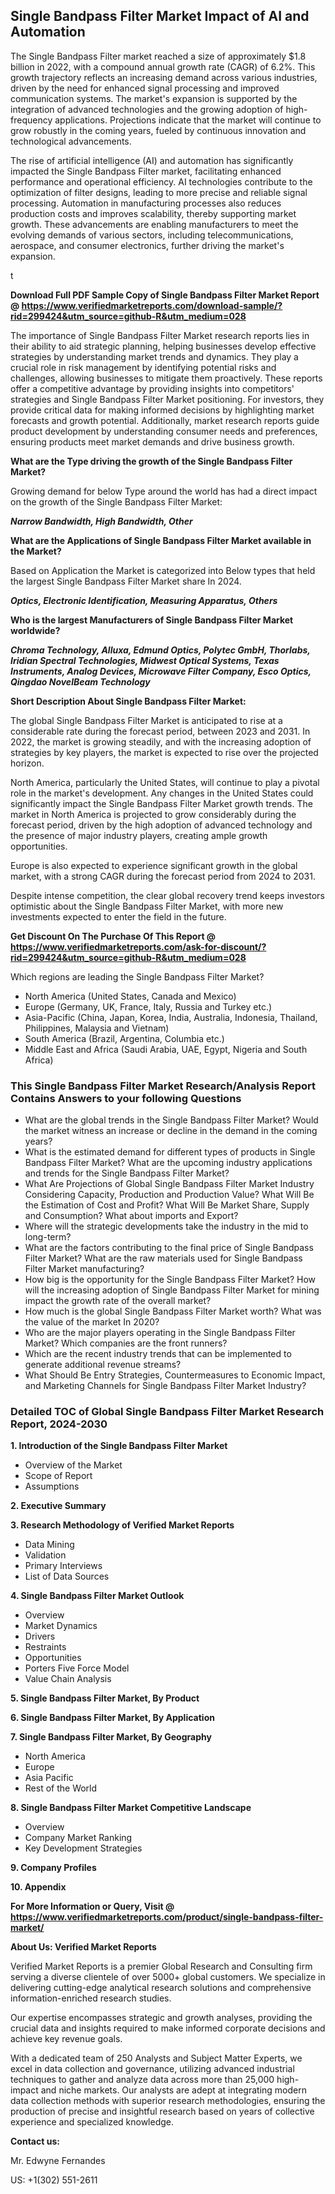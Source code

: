 <h2>Single Bandpass Filter Market Impact of AI and Automation</h2><p>The Single Bandpass Filter market reached a size of approximately $1.8 billion in 2022, with a compound annual growth rate (CAGR) of 6.2%. This growth trajectory reflects an increasing demand across various industries, driven by the need for enhanced signal processing and improved communication systems. The market's expansion is supported by the integration of advanced technologies and the growing adoption of high-frequency applications. Projections indicate that the market will continue to grow robustly in the coming years, fueled by continuous innovation and technological advancements.</p><p>The rise of artificial intelligence (AI) and automation has significantly impacted the Single Bandpass Filter market, facilitating enhanced performance and operational efficiency. AI technologies contribute to the optimization of filter designs, leading to more precise and reliable signal processing. Automation in manufacturing processes also reduces production costs and improves scalability, thereby supporting market growth. These advancements are enabling manufacturers to meet the evolving demands of various sectors, including telecommunications, aerospace, and consumer electronics, further driving the market's expansion.</p>t</p><p id="" class=""><strong>Download Full PDF Sample Copy of Single Bandpass Filter Market Report @ <a href="https://www.verifiedmarketreports.com/download-sample/?rid=299424&utm_source=github-R&utm_medium=028" target="_blank">https://www.verifiedmarketreports.com/download-sample/?rid=299424&utm_source=github-R&utm_medium=028</a></strong></p><p>The importance of&nbsp;Single Bandpass Filter Market research reports lies in their ability to aid strategic planning, helping businesses develop effective strategies by understanding market trends and dynamics. They play a crucial role in risk management by identifying potential risks and challenges, allowing businesses to mitigate them proactively. These reports offer a competitive advantage by providing insights into competitors' strategies and Single Bandpass Filter Market positioning. For investors, they provide critical data for making informed decisions by highlighting market forecasts and growth potential. Additionally, market research reports guide product development by understanding consumer needs and preferences, ensuring products meet market demands and drive business growth.</p><p><strong>What are the&nbsp;Type driving the growth of the Single Bandpass Filter Market?</strong></p><p id="" class="">Growing demand for below Type around the world has had a direct impact on the growth of the Single Bandpass Filter Market:</p><em><strong>Narrow Bandwidth, High Bandwidth, Other</strong></em></p><strong>What are the&nbsp;Applications&nbsp;of Single Bandpass Filter Market available in the Market?</strong></p><p id="" class="">Based on Application the Market is categorized into Below types that held the largest Single Bandpass Filter Market share In 2024.</p><em><strong>Optics, Electronic Identification, Measuring Apparatus, Others</strong></em></p><strong>Who is the largest Manufacturers of Single Bandpass Filter Market worldwide?</strong></p><p><em><strong>Chroma Technology, Alluxa, Edmund Optics, Polytec GmbH, Thorlabs, Iridian Spectral Technologies, Midwest Optical Systems, Texas Instruments, Analog Devices, Microwave Filter Company, Esco Optics, Qingdao NovelBeam Technology</strong></em></p><p id="" class=""><strong>Short Description About Single Bandpass Filter Market:</strong></p><p>The global Single Bandpass Filter Market is anticipated to rise at a considerable rate during the forecast period, between 2023 and 2031. In 2022, the market is growing steadily, and with the increasing adoption of strategies by key players, the market is expected to rise over the projected horizon.</p><p>North America, particularly the United States, will continue to play a pivotal role in the market's development. Any changes in the United States could significantly impact the Single Bandpass Filter Market growth trends. The market in North America is projected to grow considerably during the forecast period, driven by the high adoption of advanced technology and the presence of major industry players, creating ample growth opportunities.</p><p>Europe is also expected to experience significant growth in the global market, with a strong CAGR during the forecast period from 2024 to 2031.</p><p>Despite intense competition, the clear global recovery trend keeps investors optimistic about the Single Bandpass Filter Market, with more new investments expected to enter the field in the future.</p><p id="" class=""><strong>Get Discount On The Purchase Of This Report @ <a href="https://www.verifiedmarketreports.com/ask-for-discount/?rid=299424&utm_source=github-R&utm_medium=028" target="_blank">https://www.verifiedmarketreports.com/ask-for-discount/?rid=299424&utm_source=github-R&utm_medium=028</a></strong></p>Which regions are leading the Single Bandpass Filter Market?</p><ul><li>North America (United States, Canada and Mexico)</li><li>Europe (Germany, UK, France, Italy, Russia and Turkey etc.)</li><li>Asia-Pacific (China, Japan, Korea, India, Australia, Indonesia, Thailand, Philippines, Malaysia and Vietnam)</li><li>South America (Brazil, Argentina, Columbia etc.)</li><li>Middle East and Africa (Saudi Arabia, UAE, Egypt, Nigeria and South Africa)</li></ul><h3 id="" class="">This Single Bandpass Filter Market Research/Analysis Report Contains Answers to your following Questions</h3><ul><li>What are the global trends in the Single Bandpass Filter Market? Would the market witness an increase or decline in the demand in the coming years?</li><li>What is the estimated demand for different types of products in Single Bandpass Filter Market? What are the upcoming industry applications and trends for the Single Bandpass Filter Market?</li><li>What Are Projections of Global Single Bandpass Filter Market Industry Considering Capacity, Production and Production Value? What Will Be the Estimation of Cost and Profit? What Will Be Market Share, Supply and Consumption? What about imports and Export?</li><li>Where will the strategic developments take the industry in the mid to long-term?</li><li>What are the factors contributing to the final price of Single Bandpass Filter Market? What are the raw materials used for Single Bandpass Filter Market manufacturing?</li><li>How big is the opportunity for the Single Bandpass Filter Market? How will the increasing adoption of Single Bandpass Filter Market for mining impact the growth rate of the overall market?</li><li>How much is the global Single Bandpass Filter Market worth? What was the value of the market In 2020?</li><li>Who are the major players operating in the Single Bandpass Filter Market? Which companies are the front runners?</li><li>Which are the recent industry trends that can be implemented to generate additional revenue streams?</li><li>What Should Be Entry Strategies, Countermeasures to Economic Impact, and Marketing Channels for Single Bandpass Filter Market Industry?</li></ul><h3 id="" class="">Detailed TOC of Global Single Bandpass Filter Market Research Report, 2024-2030</h3><p id="" class=""><strong>1. Introduction of the Single Bandpass Filter Market</strong></p><ul><li>Overview of the Market</li><li>Scope of Report</li><li>Assumptions</li></ul><p id="" class=""><strong>2. Executive Summary</strong></p><p id="" class=""><strong>3. Research Methodology of Verified Market Reports</strong></p><ul><li>Data Mining</li><li>Validation</li><li>Primary Interviews</li><li>List of Data Sources</li></ul><p id="" class=""><strong>4. Single Bandpass Filter Market Outlook</strong></p><ul><li>Overview</li><li>Market Dynamics</li><li>Drivers</li><li>Restraints</li><li>Opportunities</li><li>Porters Five Force Model</li><li>Value Chain Analysis</li></ul><p id="" class=""><strong>5. Single Bandpass Filter Market, By Product</strong></p><p id="" class=""><strong>6. Single Bandpass Filter Market, By Application</strong></p><p id="" class=""><strong>7. Single Bandpass Filter Market, By Geography</strong></p><ul><li>North America</li><li>Europe</li><li>Asia Pacific</li><li>Rest of the World</li></ul><p id="" class=""><strong>8. Single Bandpass Filter Market Competitive Landscape</strong></p><ul><li>Overview</li><li>Company Market Ranking</li><li>Key Development Strategies</li></ul><p id="" class=""><strong>9. Company Profiles</strong></p><p id="" class=""><strong>10. Appendix</strong></p><p id="" class=""><strong>For More Information or Query, Visit @ <a href="https://www.verifiedmarketreports.com/product/single-bandpass-filter-market/" target="_blank">https://www.verifiedmarketreports.com/product/single-bandpass-filter-market/</a></strong></p><p id="" class=""><strong>About Us: Verified Market Reports</strong></p><p id="" class="">Verified Market Reports is a premier Global Research and Consulting firm serving a diverse clientele of over 5000+ global customers. We specialize in delivering cutting-edge analytical research solutions and comprehensive information-enriched research studies.</p><p id="" class="">Our expertise encompasses strategic and growth analyses, providing the crucial data and insights required to make informed corporate decisions and achieve key revenue goals.</p><p id="" class="">With a dedicated team of 250 Analysts and Subject Matter Experts, we excel in data collection and governance, utilizing advanced industrial techniques to gather and analyze data across more than 25,000 high-impact and niche markets. Our analysts are adept at integrating modern data collection methods with superior research methodologies, ensuring the production of precise and insightful research based on years of collective experience and specialized knowledge.</p><p id="" class=""><strong>Contact us:</strong></p><p id="" class="">Mr. Edwyne Fernandes</p><p id="" class="">US: +1(302) 551-2611</p>